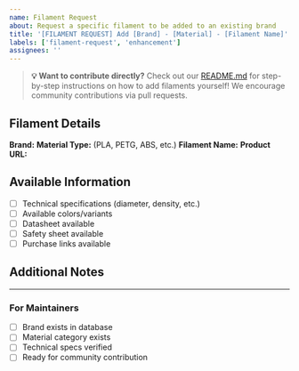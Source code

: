 ```yaml
---
name: Filament Request
about: Request a specific filament to be added to an existing brand
title: '[FILAMENT REQUEST] Add [Brand] - [Material] - [Filament Name]'
labels: ['filament-request', 'enhancement']
assignees: ''
---
```


> **💡 Want to contribute directly?** Check out our [README.md](../../../README.md) for step-by-step instructions on how to add filaments yourself! We encourage community contributions via pull requests.

## Filament Details
**Brand:** 
**Material Type:** (PLA, PETG, ABS, etc.)
**Filament Name:** 
**Product URL:** 

## Available Information
- [ ] Technical specifications (diameter, density, etc.)
- [ ] Available colors/variants
- [ ] Datasheet available
- [ ] Safety sheet available
- [ ] Purchase links available

## Additional Notes


---
### For Maintainers
- [ ] Brand exists in database
- [ ] Material category exists
- [ ] Technical specs verified
- [ ] Ready for community contribution